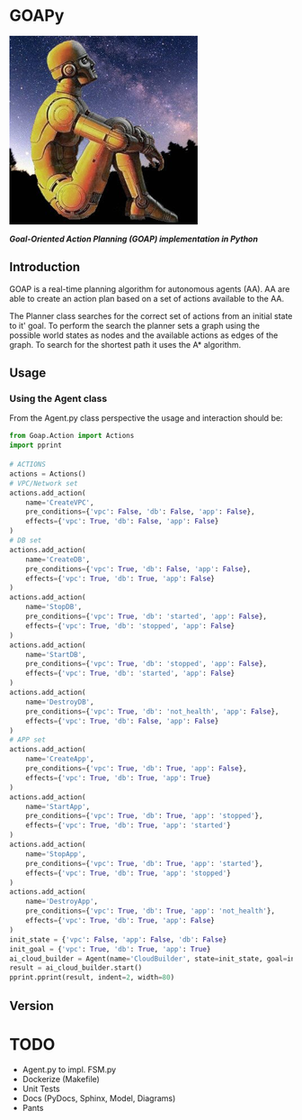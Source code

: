 # GOAPy

![GOAPy](docs/_static/rdaneelolivaw.jpg "Oh my god, it's full of stars!")

***Goal-Oriented Action Planning (GOAP) implementation in Python***

## Introduction

GOAP is a real-time planning algorithm for autonomous agents (AA).
AA are able to create an action plan based on a set of actions available to the AA. 

The Planner class searches for the correct set of actions from an initial state to it' goal. 
To perform the search the planner sets a graph using the possible world states as nodes and the available actions as edges of the graph. To search  for the shortest path it uses the A* algorithm.  

## Usage

### Using the Agent class

From the Agent.py class perspective the usage and interaction should be:

```python
from Goap.Action import Actions
import pprint

# ACTIONS
actions = Actions()
# VPC/Network set
actions.add_action(
    name='CreateVPC',
    pre_conditions={'vpc': False, 'db': False, 'app': False},
    effects={'vpc': True, 'db': False, 'app': False}
)
# DB set
actions.add_action(
    name='CreateDB',
    pre_conditions={'vpc': True, 'db': False, 'app': False},
    effects={'vpc': True, 'db': True, 'app': False}
)
actions.add_action(
    name='StopDB',
    pre_conditions={'vpc': True, 'db': 'started', 'app': False},
    effects={'vpc': True, 'db': 'stopped', 'app': False}
)
actions.add_action(
    name='StartDB',
    pre_conditions={'vpc': True, 'db': 'stopped', 'app': False},
    effects={'vpc': True, 'db': 'started', 'app': False}
)
actions.add_action(
    name='DestroyDB',
    pre_conditions={'vpc': True, 'db': 'not_health', 'app': False},
    effects={'vpc': True, 'db': False, 'app': False}
)
# APP set
actions.add_action(
    name='CreateApp',
    pre_conditions={'vpc': True, 'db': True, 'app': False},
    effects={'vpc': True, 'db': True, 'app': True}
)
actions.add_action(
    name='StartApp',
    pre_conditions={'vpc': True, 'db': True, 'app': 'stopped'},
    effects={'vpc': True, 'db': True, 'app': 'started'}
)
actions.add_action(
    name='StopApp',
    pre_conditions={'vpc': True, 'db': True, 'app': 'started'},
    effects={'vpc': True, 'db': True, 'app': 'stopped'}
)
actions.add_action(
    name='DestroyApp',
    pre_conditions={'vpc': True, 'db': True, 'app': 'not_health'},
    effects={'vpc': True, 'db': True, 'app': False}
)
init_state = {'vpc': False, 'app': False, 'db': False}
init_goal = {'vpc': True, 'db': True, 'app': True}
ai_cloud_builder = Agent(name='CloudBuilder', state=init_state, goal=init_goal, actions=actions)
result = ai_cloud_builder.start()
pprint.pprint(result, indent=2, width=80)
```

## Version

# TODO

* Agent.py to impl. FSM.py
* Dockerize (Makefile)
* Unit Tests
* Docs (PyDocs, Sphinx, Model, Diagrams)
* Pants